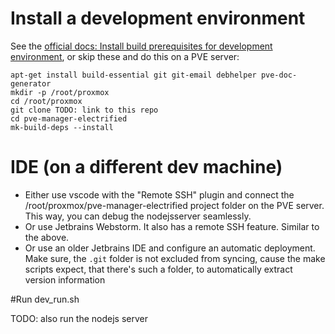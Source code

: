 # Install a development environment

See the [official docs: Install build prerequisites for development environment](https://git.proxmox.com/?p=pve-common.git;a=blob_plain;f=README.dev;hb=HEAD),
or skip these and do this on a PVE server:
````shell
apt-get install build-essential git git-email debhelper pve-doc-generator
mkdir -p /root/proxmox
cd /root/proxmox
git clone TODO: link to this repo
cd pve-manager-electrified
mk-build-deps --install
````

# IDE (on a different dev machine)
- Either use vscode with the "Remote SSH" plugin and connect the /root/proxmox/pve-manager-electrified project folder on the PVE server. This way, you can debug the nodejsserver seamlessly.
- Or use Jetbrains Webstorm. It also has a remote SSH feature. Similar to the above.
- Or use an older Jetbrains IDE and configure an automatic deployment. Make sure, the `.git` folder is not excluded from syncing, cause the make scripts expect, that there's such a folder, to automatically extract version information  

#Run
dev_run.sh

TODO: also run the nodejs server

# 


